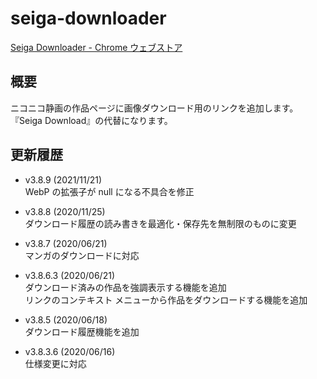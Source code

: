 # seiga-downloader
[Seiga Downloader - Chrome ウェブストア](https://chrome.google.com/webstore/detail/dgfdpehcgeilbiifcaajajlcbfkaokfh)

## 概要
ニコニコ静画の作品ページに画像ダウンロード用のリンクを追加します。  
『Seiga Download』の代替になります。

## 更新履歴
* v3.8.9 (2021/11/21)  
	WebP の拡張子が null になる不具合を修正

* v3.8.8 (2020/11/25)  
	ダウンロード履歴の読み書きを最適化・保存先を無制限のものに変更

* v3.8.7 (2020/06/21)  
	マンガのダウンロードに対応

* v3.8.6.3 (2020/06/21)  
	ダウンロード済みの作品を強調表示する機能を追加  
	リンクのコンテキスト メニューから作品をダウンロードする機能を追加

* v3.8.5 (2020/06/18)  
	ダウンロード履歴機能を追加

* v3.8.3.6 (2020/06/16)  
	仕様変更に対応
